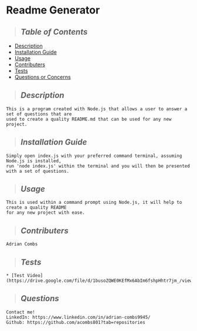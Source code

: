  
# Readme Generator



> ## *Table of Contents*
* [Description](#description)
* [Installation Guide](#installation)
* [Usage](#usage)
* [Contributers](#contributing)
* [Tests](#tests)
* [Questions or Concerns](#questions)

> ## *Description*
    This is a program created with Node.js that allows a user to answer a set of questions that are 
    used to create a quality README.md that can be used for any new project.
> ## *Installation Guide*
    Simply open index.js with your preferred command terminal, assuming Node.js is installed, 
    run 'node index.js' within the terminal and you will then be presented with a set of questions.
> ## *Usage*
    This is used within a command prompt using Node.js, it will help to create a quality README
    for any new project with ease.
> ## *Contributers*
    Adrian Combs
> ## *Tests*
    * [Test Video](https://drive.google.com/file/d/1busoZQWE0KEfMx6AbIm6fshpHhtr7jm_/view)

> ## *Questions*
    Contact me!
    LinkedIn: https://www.linkedin.com/in/adrian-combs9945/
    Github: https://github.com/acombs801?tab=repositories

